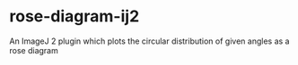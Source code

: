 # rose-diagram-ij2
 An ImageJ 2 plugin which plots the circular distribution of given angles as a rose diagram
